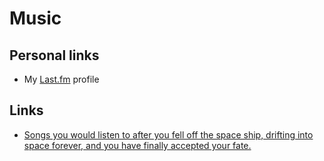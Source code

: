 # Music

## Personal links

- My [Last.fm](https://www.last.fm/user/Dr-Leech) profile



## Links

- [Songs you would listen to after you fell off the space ship, drifting into space forever, and you have finally accepted your fate.](https://www.reddit.com/r/ifyoulikeblank/comments/bg1co0/songs_you_would_listen_to_after_you_fell_off_the/)

